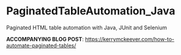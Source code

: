 # PaginatedTableAutomation_Java
Paginated HTML table automation with Java, JUnit and Selenium

**ACCOMPANYING BLOG POST**: https://kerrymckeever.com/how-to-automate-paginated-tables/
